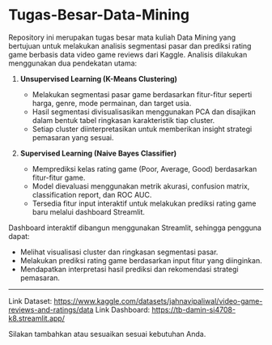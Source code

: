 ﻿# Tugas-Besar-Data-Mining
Repository ini merupakan tugas besar mata kuliah Data Mining yang bertujuan untuk melakukan analisis segmentasi pasar dan prediksi rating game berbasis data video game reviews dari Kaggle. Analisis dilakukan menggunakan dua pendekatan utama:

1. **Unsupervised Learning (K-Means Clustering)**
   - Melakukan segmentasi pasar game berdasarkan fitur-fitur seperti harga, genre, mode permainan, dan target usia.
   - Hasil segmentasi divisualisasikan menggunakan PCA dan disajikan dalam bentuk tabel ringkasan karakteristik tiap cluster.
   - Setiap cluster diinterpretasikan untuk memberikan insight strategi pemasaran yang sesuai.

2. **Supervised Learning (Naive Bayes Classifier)**
   - Memprediksi kelas rating game (Poor, Average, Good) berdasarkan fitur-fitur game.
   - Model dievaluasi menggunakan metrik akurasi, confusion matrix, classification report, dan ROC AUC.
   - Tersedia fitur input interaktif untuk melakukan prediksi rating game baru melalui dashboard Streamlit.

Dashboard interaktif dibangun menggunakan Streamlit, sehingga pengguna dapat:
- Melihat visualisasi cluster dan ringkasan segmentasi pasar.
- Melakukan prediksi rating game berdasarkan input fitur yang diinginkan.
- Mendapatkan interpretasi hasil prediksi dan rekomendasi strategi pemasaran.

---
Link Dataset: https://www.kaggle.com/datasets/jahnavipaliwal/video-game-reviews-and-ratings/data 
Link Dashboard: https://tb-damin-si4708-k8.streamlit.app/

Silakan tambahkan atau sesuaikan sesuai kebutuhan Anda.
